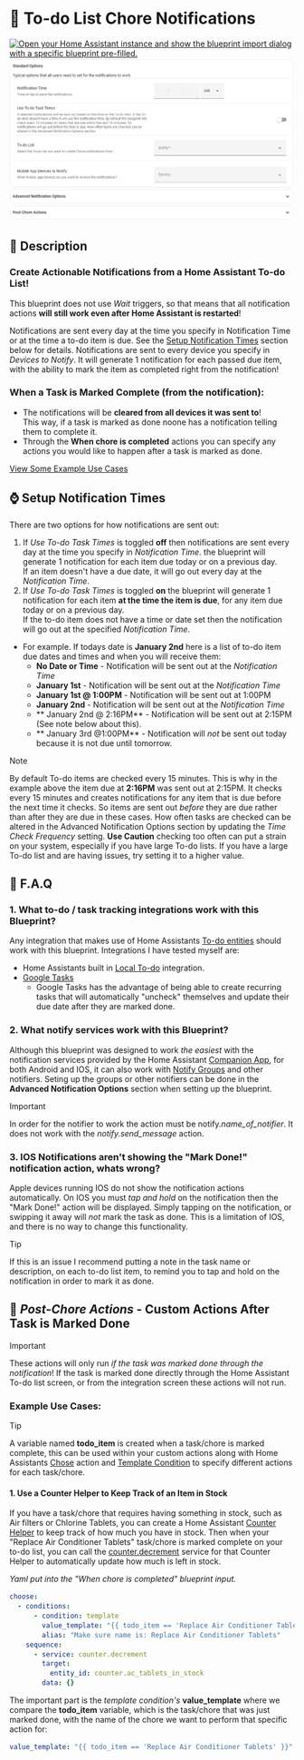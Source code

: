 # 🔔 To-do List Chore Notifications
[![Open your Home Assistant instance and show the blueprint import dialog with a specific blueprint pre-filled.](https://my.home-assistant.io/badges/blueprint_import.svg)](https://my.home-assistant.io/redirect/blueprint_import/?blueprint_url=https%3A%2F%2Fgithub.com%2Fbirdwing%2FHA_Blueprints%2Fblob%2Fmain%2Fautomations%2Fto-do_chore_notifications%2Fto-do_chore_notifications.yaml)
![Screenshot of the Inputs for the blueprint](to-do_chore_notifications.png)

## 📓 Description

### Create Actionable Notifications from a Home Assistant To-do List!
This blueprint does not use *Wait* triggers, so that means that all notification actions **will still work even after Home Assistant is restarted**!

Notifications are sent every day at the time you specify in Notification Time or at the time a to-do item is due. See the [Setup Notification Times](#-setup-notification-times) section below for details.
Notifications are sent to every device you specify in *Devices to Notify*. It will generate 1 notification for each passed due item, with the ability to mark the item as completed right from the notification!

### When a Task is Marked Complete (from the notification):
- The notifications will be **cleared from all devices it was sent to**!  
  This way, if a task is marked as done noone has a notification telling them to complete it.
- Through the **When chore is completed** actions you can specify any actions you would like to happen after a task is marked as done.

[View Some Example Use Cases](#-post-chore-actions---custom-actions-after-task-is-marked-done)

## ⌚ Setup Notification Times
There are two options for how notifications are sent out:
1. If *Use To-do Task Times* is toggled **off** then notifications are sent every day at the time you specify in *Notification Time*. the blueprint will generate 1 notification for each item due today or on a previous day.  
If an item doesn't have a due date, it will go out every day at the *Notification Time*.
2. If *Use To-do Task Times* is toggled **on** the blueprint will generate 1 notification for each item **at the time the item is due**, for any item due today or on a previous day.  
If the to-do item does not have a time or date set then the notification will go out at the specified *Notification Time*.
  - For example. If todays date is **January 2nd** here is a list of to-do item due dates and times and when you will receive them:
    - **No Date or Time** - Notification will be sent out at the *Notification Time*
    - **January 1st** - Notification will be sent out at the *Notification Time*
    - **January 1st @ 1:00PM** - Notification will be sent out at 1:00PM
    - **January 2nd** - Notification will be sent out at the *Notification Time*
    - ** January 2nd @ 2:16PM** - Notification will be sent out at 2:15PM (See note below about this).
    - ** January 3rd @1:00PM** - Notification will *not* be sent out today because it is not due until tomorrow.
>[!NOTE]
> By default To-do items are checked every 15 minutes. This is why in the example above the item due at **2:16PM** was sent out at 2:15PM.
> It checks every 15 minutes and creates notifications for any item that is due before the next time it checks. So items are sent out *before* they are due rather than after they are due in these cases.
> How often tasks are checked can be altered in the Advanced Notification Options section by updating the *Time Check Frequency* setting.
> **Use Caution** checking too often can put a strain on your system, especially if you have large To-do lists. If you have a large To-do list and are having issues, try setting it to a higher value.

## 📗 F.A.Q

### 1. What to-do / task tracking integrations work with this Blueprint?
Any integration that makes use of Home Assistants [To-do entities](https://www.home-assistant.io/integrations/todo) should work with this blueprint.
Integrations I have tested myself are:
- Home Assistants built in [Local To-do](https://www.home-assistant.io/integrations/local_todo/) integration.
- [Google Tasks](https://www.home-assistant.io/integrations/google_tasks/)
  - Google Tasks has the advantage of being able to create recurring tasks that will automatically "uncheck" themselves and update their due date after they are marked done.

### 2. What notify services work with this Blueprint?
Although this blueprint was designed to work *the easiest* with the notification services provided by the Home Assistant [Companion App](https://companion.home-assistant.io/), for both Android and IOS, 
it can also work with [Notify Groups](https://www.home-assistant.io/integrations/group/#notify-groups) and other notifiers. Seting up the groups or other notifiers can be done in the **Advanced Notification Options** 
section when setting up the blueprint.
>[!IMPORTANT]
> In order for the notifier to work the action must be notify.*name_of_notifier*. It does not work with the *notify.send_message* action.

### 3. IOS Notifications aren't showing the "Mark Done!" notification action, whats wrong?
Apple devices running IOS do not show the notification actions automatically. On IOS you must *tap and hold* on the notification then the "Mark Done!" action will be displayed.
Simply tapping on the notification, or swipping it away will *not* mark the task as done.
This is a limitation of IOS, and there is no way to change this functionality.
> [!TIP]
> If this is an issue I recommend putting a note in the task name or description, on each to-do list item, to remind you to tap and hold on the notification in order to mark it as done.

## 📃 *Post-Chore Actions* - Custom Actions After Task is Marked Done
> [!IMPORTANT]
> These actions will only run *if the task was marked done through the notification*!
> If the task is marked done directly through the Home Assistant To-do list screen, or from the integration screen these actions will not run.

### Example Use Cases:
> [!TIP]
> A variable named **todo_item** is created when a task/chore is marked complete, this can be used within your custom actions along with Home Assistants [Chose](https://www.home-assistant.io/docs/scripts/#choose-a-group-of-actions)
> action and [Template Condition](https://www.home-assistant.io/docs/scripts/conditions/#template-condition) to specify different actions for each task/chore.

#### 1. Use a Counter Helper to Keep Track of an Item in Stock
If you have a task/chore that requires having something in stock, such as Air filters or Chlorine Tablets, you can create a Home Assistant [Counter Helper](https://www.home-assistant.io/integrations/counter/)
to keep track of how much you have in stock.
Then when your "Replace Air Conditioner Tablets" task/chore is marked complete on your to-do list, you can call the [counter.decrement](https://www.home-assistant.io/integrations/counter/#service-counterdecrement) service
for that Counter Helper to automatically update how much is left in stock.

*Yaml put into the "When chore is completed" blueprint input.*
```yaml
choose:
  - conditions:
      - condition: template
        value_template: "{{ todo_item == 'Replace Air Conditioner Tablets' }}"
        alias: "Make sure name is: Replace Air Conditioner Tablets"
    sequence:
      - service: counter.decrement
        target:
          entity_id: counter.ac_tablets_in_stock
        data: {}
```
The important part is the *template condition's* **value_template** where we compare the **todo_item** variable, which is the task/chore that was just marked done, with the name of the chore we want to perform that specific action for:
```yaml
value_template: "{{ todo_item == 'Replace Air Conditioner Tablets' }}"
```
